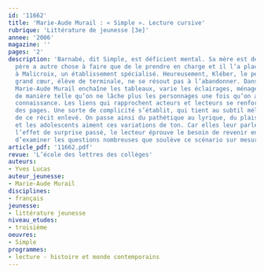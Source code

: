 ```yaml
---
id: '11662'
title: 'Marie-Aude Murail : « Simple ». Lecture cursive'
rubrique: 'Littérature de jeunesse [3e]'
annee: '2006'
magazine: ''
pages: '2'
description: 'Barnabé, dit Simple, est déficient mental. Sa mère est décédée, son
  père a autre chose à faire que de le prendre en charge et il l’a placé (sans succès)
  à Malicroix, un établissement spécialisé. Heureusement, Kléber, le petit frère au
  grand cœur, élève de terminale, ne se résout pas à l’abandonner. Dans ce livre,
  Marie-Aude Murail enchaîne les tableaux, varie les éclairages, ménage des surprises
  de manière telle qu’on ne lâche plus les personnages une fois qu’on a fait leur
  connaissance. Les liens qui rapprochent acteurs et lecteurs se renforcent au fil
  des pages. Une sorte de complicité s’établit, qui tient au subtil mélange des registres
  de ce récit enlevé. On passe ainsi du pathétique au lyrique, du plaisant au grave,
  et les adolescents aiment ces variations de ton. Car elles leur parlent. Une fois
  l’effet de surprise passé, le lecteur éprouve le besoin de revenir en arrière et
  d’examiner les questions nombreuses que soulève ce scénario sur mesure.'
article_pdf: '11662.pdf'
revue: 'L’école des lettres des collèges'
auteurs:
- Yves Lucas
auteur_jeunesse:
- Marie-Aude Murail
disciplines:
- français
jeunesse:
- littérature jeunesse
niveau_etudes:
- troisième
oeuvres:
- Simple
programmes:
- lecture - histoire et monde contemporains
---
```

